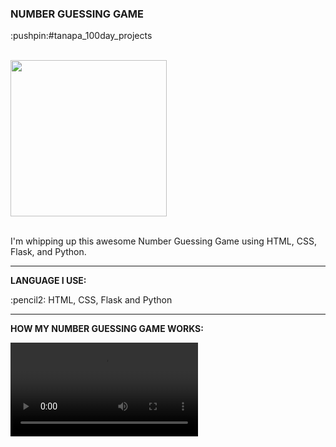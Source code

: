 <div>
  <h3>NUMBER GUESSING GAME</h3> 
  <p>:pushpin:#tanapa_100day_projects</p>
  <br>
  <div>
    <img src="https://github.com/TanapaPalmer/NUMBER_GUESSING_GAME/assets/119079803/56f774da-74be-4652-b356-122345365c21" height="250"/>
  </div>
  <br>
  <p>I'm whipping up this awesome Number Guessing Game using HTML, CSS, Flask, and Python.</p>

  <hr>

  <div>
    <p><strong>LANGUAGE I USE:</strong></p>
    <p>:pencil2: HTML, CSS, Flask and Python</p>
  </div>

  <hr>
  
  <div>
    <p><strong>HOW MY NUMBER GUESSING GAME WORKS:</strong></p>
    <video src="https://github.com/TanapaPalmer/NUMBER_GUESSING_GAME/assets/119079803/90b5fdfc-a719-4ae1-9275-0bede23f4f0d"></video>
  </div>
</div>

